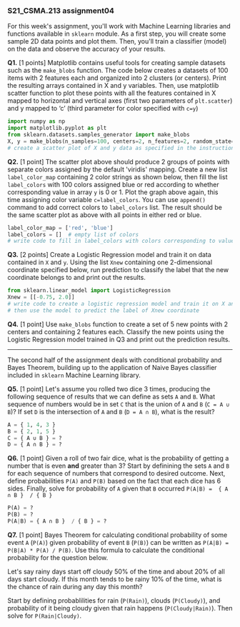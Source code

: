 ### S21_CSMA.213 assignment04

For this week's assignment, you'll work with Machine Learning libraries and functions available in `sklearn` module. As a first step, you will create some sample 2D data points and plot them.  Then, you'll train a classifier (model) on the data and observe the accuracy of your results.

**Q1.** [1 points] Matplotlib contains useful tools for creating sample datasets such as the `make_blobs` function.  The code below creates a datasets of 100 items with 2 features each and organized into 2 clusters (or centers).  Print the resulting arrays contained in X and y variables. Then, use matplotlib scatter function to plot these points with all the features contained in X mapped to horizontal and vertical axes (first two parameters of `plt.scatter`) and y mapped to ‘c’ (third parameter for color specified with `c=y`)

```python
import numpy as np
import matplotlib.pyplot as plt
from sklearn.datasets.samples_generator import make_blobs
X, y = make_blobs(n_samples=100, centers=2, n_features=2, random_state=1)
# create a scatter plot of X and y data as specified in the instructions
```

**Q2.** [1 point] The scatter plot above should produce 2 groups of points with separate colors assigned by the default 'viridis' mapping.  Create a new list `label_color_map` containing 2 color strings as shown below, then fill the list `label_colors` with 100 colors assigned blue or red according to whether corresponding value in array `y` is 0 or 1.  Plot the graph above again, this time assigning color variable `c=label_colors`.  You can use `append()` command to add correct colors to `label_colors` list. The result should be the same scatter plot as above with all points in either red or blue.   

```python
label_color_map = ['red', 'blue']
label_colors = []  # empty list of colors
# write code to fill in label_colors with colors corresponding to values in y array
```

**Q3.** [2 points] Create a Logistic Regression model and train it on data contained in `X` and `y`.  Using the list `Xnew` containing one 2-dimensional coordinate specified below, run prediction to classify the label that the new coordinate belongs to and print out the results.

```python
from sklearn.linear_model import LogisticRegression
Xnew = [[-0.75, 2.0]]
# write code to create a logistic regression model and train it on X and y 
# then use the model to predict the label of Xnew coordinate
```

**Q4.** [1 point] Use `make_blobs` function to create a set of 5 new points with 2 centers and containing 2 features each.  Classify the new points using the Logistic Regression model trained in Q3 and print out the prediction results.

---

The second half of the assignment deals with conditional probability and Bayes Theorem, building up to the application of Naive Bayes classifier included in `sklearn` Machine Learning library.

**Q5.** [1 point] Let's assume you rolled two dice 3 times, producing the following sequence of results that we can define as sets `A` and `B`.  What sequence of numbers would be in set `C` that is the union of `A` and `B` (`C = A ∪ B`)?  If set `D` is the intersection of `A` and `B` (`D = A ∩ B`), what is the result?

```python
A = { 1, 4, 3 }
B = { 2, 1, 5 }
C = { A ∪ B } = ?
D = { A ∩ B } = ?
```

**Q6.** [1 point] Given a roll of two fair dice, what is the probability of getting a number that is even **and** greater than 3?  Start by definining the sets `A` and `B` for each sequence of numbers that correspond to desired outcome.  Next, define probabilities `P(A)` and `P(B)` based on the fact that each dice has 6 sides.  Finally, solve for probability of `A` given that `B` occurred `P(A|B) =  { A ∩ B }  / { B }`

```python
P(A) = ?
P(B) = ?
P(A|B) = { A ∩ B }  / { B } = ?
```

**Q7.** [1 point] Bayes Theorem for calculating conditional probability of some event `A` (`P(A)`) given probability of event `B` (`P(B)`) can be written as `P(A|B) = P(B|A) * P(A) / P(B)`.  Use this formula to calculate the conditional probability for the question below.

Let's say rainy days start off cloudy 50% of the time and about 20% of all days start cloudy.  If this month tends to be rainy 10% of the time, what is the chance of rain during any day this month?

Start by defining probablilities for rain (`P(Rain)`), clouds (`P(Cloudy)`), and probability of it being cloudy given that rain happens (`P(Cloudy|Rain)`).  Then solve for `P(Rain|Cloudy)`.
